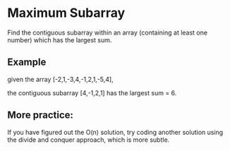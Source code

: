 #  Maximum Subarray 

Find the contiguous subarray within an array (containing at least one number) which has the largest sum.

## Example

given the array [-2,1,-3,4,-1,2,1,-5,4],

the contiguous subarray [4,-1,2,1] has the largest sum = 6.

## More practice:

If you have figured out the O(n) solution, 
try coding another solution using the divide and conquer approach, which is more subtle.